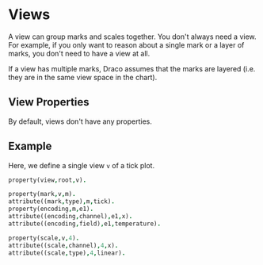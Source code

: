 # Views

A view can group marks and scales together. You don't always need a view. For example, if you only want to reason about a single mark or a layer of marks, you don't need to have a view at all.

If a view has multiple marks, Draco assumes that the marks are layered (i.e. they are in the same view space in the chart).

## View Properties

By default, views don't have any properties.

## Example

Here, we define a single view `v` of a tick plot.

```prolog
property(view,root,v).

property(mark,v,m).
attribute((mark,type),m,tick).
property(encoding,m,e1).
attribute((encoding,channel),e1,x).
attribute((encoding,field),e1,temperature).

property(scale,v,4).
attribute((scale,channel),4,x).
attribute((scale,type),4,linear).
```
